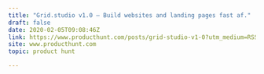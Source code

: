 ```yaml
---
title: "Grid.studio v1.0 — Build websites and landing pages fast af."
draft: false
date: 2020-02-05T09:08:46Z
link: https://www.producthunt.com/posts/grid-studio-v1-0?utm_medium=RSS&utm_source=hune
site: www.producthunt.com
topic: product hunt  

---
```

